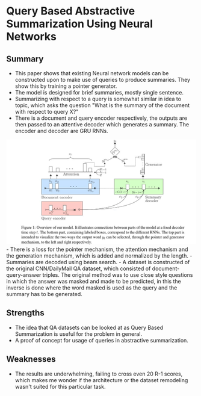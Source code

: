 # Query Based Abstractive Summarization Using Neural Networks
## Summary
- This paper shows that existing Neural network models can be constructed upon to make use of queries to produce summaries. They show this by training a pointer generator.
- The model is designed for brief summaries, mostly single sentence.
- Summarizing with respect to a query is somewhat similar in idea to topic, which asks the question "What is the summary of the document with respect to query X?"
- There is a document and query encoder respectively, the outputs are then passed to an attentive decoder which generates a summary. The encoder and decoder are GRU RNNs.
<img src='../Images/QBNN.JPG'>
- There is a loss for the pointer mechanism, the attention mechanism and the generation mechanism, which is added and normalized by the length.
- Summaries are decoded using beam search.
- A dataset is constructed of the original CNN/DailyMail QA dataset, which consisted of document-query-answer triples. The original method was to use close style questions in which the answer was masked and made to be predicted, in this the inverse is done where the word masked is used as the query and the summary has to be generated.

## Strengths 
- The idea that QA datasets can be looked at as Query Based Summarization is useful for the problem in general. 
- A proof of concept for usage of queries in abstractive summarization. 

## Weaknesses 
- The results are underwhelming, failing to cross even 20 R-1 scores, which makes me wonder if the architecture or the dataset remodeling wasn't suited for this particular task. 
